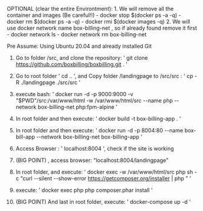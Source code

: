 OPTIONAL (clear the entire Environtment):
    1. We will remove all the container and images (Be careful!!)
       - docker stop $(docker ps -a -q)
       - docker rm $(docker ps -a -q)
       - docker rmi $(docker images -q)
    2. We will use docker network name box-billing-net , so if already found remove it first
       - docker network ls
       - docker network rm box-billing-net 


Pre Assume: Using Ubuntu 20.04 and already installed Git

1. Go to folder /src, and clone the repository:
   ' git clone https://github.com/boxbilling/boxbilling.git . '

2. Go to root folder ' cd .. ', and Copy folder /landingpage to /src/src :
    '  cp -R ./landingpage ./src/src '

3. execute bash:
    ' docker run -d -p 9000:9000 -v "$PWD"/src:/var/www/html  -w /var/www/html/src --name php --network box-billing-net php:fpm-alpine '

4. In root folder and then execute:
   ' docker build -t box-billing-app . '

5. In root folder and then execute: 
   ' docker run -d -p 8004:80 --name box-bill-app --network box-billing-net box-billing-app '

6. Access Browser : ' localhost:8004 ', check if the site is working

7. (BIG POINT) , access browser: "localhost:8004/landingpage"

8. In root folder, and execute: 
    ' docker exec -w /var/www/html/src php sh -c "curl --silent --show-error https://getcomposer.org/installer | php " '

9.  execute: ' docker exec php php composer.phar install '

10. (BIG POINT) And last in root folder, execute: ' docker-compose up -d '